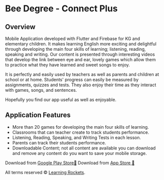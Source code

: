 # Bee Degree - Connect Plus

## Overview

Mobile Application developed with Flutter and Firebase for KG and elementary children. It makes learning English more exciting and delightful through developing the main four skills of learning; listening, reading, speaking and writing. Our content is presented through interesting videos that develop the link between eye and ear, lovely games which allow them to practice what they have learned and sweet songs to enjoy.

It is perfectly and easily used by teachers as well as parents and children at school or at home. Students' progress can easily be measured by assignments, quizzes and tests. They also enjoy their time as they interact with games, songs, and sentences.

Hopefully you find our app useful as well as enjoyable.

## Application Features

- More than 20 games for developing the main four skills of learning.
- Classrooms that can teacher create to track students performance.
- Listening, Reading, Speaking, and Writing Tests in each lesson.
- Parents can track their students performance.
- Downloadable Content; not all content are available you can download and remove any content do you want to save your mobile storage.

Download from [Google Play Store🔗](https://play.google.com/store/apps/details?id=com.learningrockets.bee_degree_second_term)
Download from [App Store 🔗](https://apps.apple.com/us/app/bee-degree-connect-plus/id1669908323)

All terms reserved ©️ [Learning Rockets](https://web.facebook.com/BeeDegree2).

